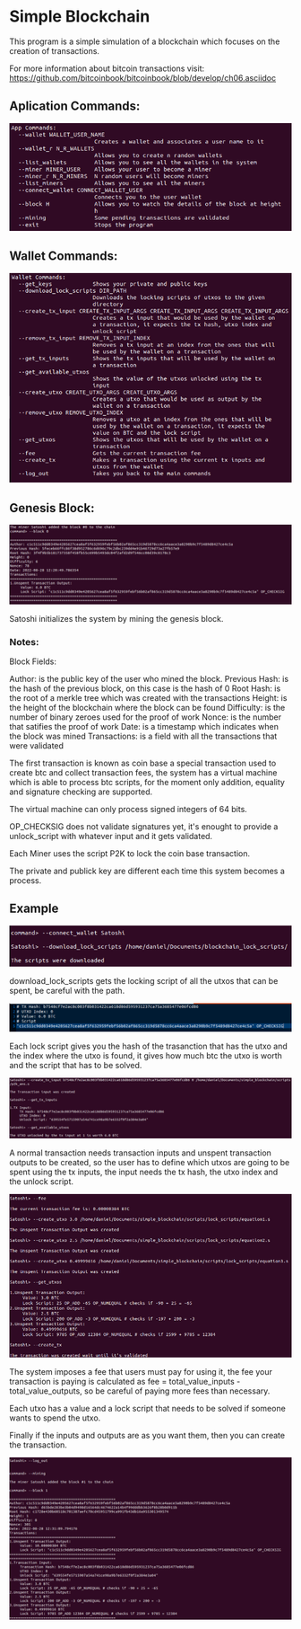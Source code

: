 # Simple Blockchain

This program is a simple simulation of a blockchain which focuses on the creation of transactions.

For more information about bitcoin transactions visit: https://github.com/bitcoinbook/bitcoinbook/blob/develop/ch06.asciidoc

## Aplication Commands:

![alt text](./images/app_commands.png)

## Wallet Commands:

![alt text](./images/wallet_commands.png)

## Genesis Block:

![alt text](./images/genesis_block.png)

Satoshi initializes the system by mining the genesis block.

### Notes:

Block Fields:

Author: is the public key of the user who mined the block.
Previous Hash: is the hash of the previous block, on this case is the hash of 0
Root Hash: is the root of a merkle tree which was created with the transactions
Height: is the height of the blockchain where the block can be found
Difficulty: is the number of binary zeroes used for the proof of work
Nonce: is the number that satifies the proof of work
Date: is a timestamp which indicates when the block was mined
Transactions: is a field with all the transactions that were validated

The first transaction is known as coin base a special transaction used to create btc and
collect transaction fees, the system has a virtual machine which is able to process btc
scripts, for the moment only addition, equality and signature checking are supported.

The virtual machine can only process signed integers of 64 bits.

OP_CHECKSIG does not validate signatures yet, it's enought to provide a unlock_script with
whatever input and it gets validated.

Each Miner uses the script P2K to lock the coin base transaction.

The private and publick key are different each time this system becomes a process.

## Example

![alt text](./images/first_step.png)

download_lock_scripts gets the locking script of all the utxos that can be spent, be careful
with the path.

![alt text](./images/lock_script_format.png)

Each lock script gives you the hash of the trasanction that has the utxo and the index where
the utxo is found, it gives how much btc the utxo is worth and the script that has to be solved.

![alt text](./images/second_step.png)

A normal transaction needs transaction inputs and unspent transaction outputs to be created,
so the user has to define which utxos are going to be spent using the tx inputs, the input needs the tx hash, the utxo index and the unlock script.

![alt text](./images/third_step.png)

The system imposes a fee that users must pay for using it, the fee your transaction is paying is calculated as fee = total_value_inputs - total_value_outputs, so be careful of paying more fees than necessary.

Each utxo has a value and a lock script that needs to be solved if someone wants to spend the utxo.

Finally if the inputs and outputs are as you want them, then you can create the transaction.

![alt text](./images/fourth_step.png)
